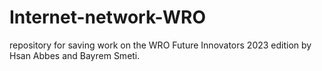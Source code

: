 # Internet-network-WRO

repository for saving work on the WRO Future Innovators 2023 edition by Hsan Abbes and Bayrem Smeti.

